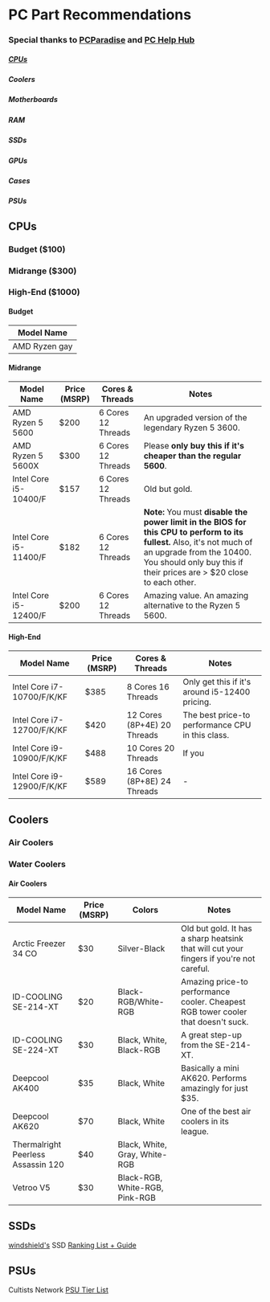 # PC Part Recommendations

### Special thanks to [PCParadise](https://discord.gg/pcparadise) and [PC Help Hub](https://docs.google.com/presentation/d/1RSXkK6nSBhYbIuJzdbhcuOsKzP1w8auAwaYNd1gGI04/edit?usp=sharing)


##### [CPUs](https://www.amazon.com/Vetroo-Cooler-Processor-Universal-Addressable/dp/B08F21X2VP/ref=sr_1_2?crid=3UEVFHKLZIYR4&keywords=vetroo+v5&qid=1660247128&sprefix=vetr%2Caps%2C146&sr=8-2)
##### Coolers
##### Motherboards
##### RAM
##### SSDs
##### GPUs
##### Cases
##### PSUs

## CPUs

### Budget ($100)
### Midrange ($300)
### High-End ($1000)

#### Budget

| Model Name
| ----------------- |
| AMD Ryzen gay

#### Midrange

| Model Name            | Price (MSRP) | Cores & Threads    | Notes
| --------------------- | ------------ | ------------------ | ------------------------------------------------------------------------------------------------- |
| AMD Ryzen 5 5600      | $200         | 6 Cores 12 Threads | An upgraded version of the legendary Ryzen 5 3600.                                                |
| AMD Ryzen 5 5600X     | $300         | 6 Cores 12 Threads | Please **only buy this if it's cheaper than the regular 5600**.                                   |
| Intel Core i5-10400/F | $157         | 6 Cores 12 Threads | Old but gold.                                                                                     |
| Intel Core i5-11400/F | $182         | 6 Cores 12 Threads | **Note:** You must **disable the power limit in the BIOS for this CPU to perform to its fullest.** Also, it's not much of an upgrade from the 10400. You should only buy this if their prices are > $20 close to each other. |
| Intel Core i5-12400/F | $200         | 6 Cores 12 Threads | Amazing value. An amazing alternative to the Ryzen 5 5600.                                        |

#### High-End 

| Model Name                 | Price (MSRP) | Cores & Threads                  | Notes
| -------------------------- | ------------ | -------------------------------- | ---------------------------------------------------------
| Intel Core i7-10700/F/K/KF | $385         | 8 Cores 16 Threads               | Only get this if it's around i5-12400 pricing.
| Intel Core i7-12700/F/K/KF | $420         | 12 Cores (8P+4E) 20 Threads      | The best price-to performance CPU in this class.
| Intel Core i9-10900/F/K/KF | $488         | 10 Cores 20 Threads              | If you 
| Intel Core i9-12900/F/K/KF | $589         | 16 Cores (8P+8E) 24 Threads      | -

## Coolers

### Air Coolers
### Water Coolers

#### Air Coolers

| Model Name                         | Price (MSRP) | Colors  | Notes
| ---------------------------------- | ------------ | ------- | ----------------------------------------------------------------------------------------------------- |
| Arctic Freezer 34 CO               | $30          | Silver-Black                   | Old but gold. It has a sharp heatsink that will cut your fingers if you're not careful.
| ID-COOLING SE-214-XT               | $20          | Black-RGB/White-RGB            | Amazing price-to performance cooler. Cheapest RGB tower cooler that doesn't suck.
| ID-COOLING SE-224-XT               | $30          | Black, White, Black-RGB        | A great step-up from the SE-214-XT.
| Deepcool AK400                     | $35          | Black, White                   | Basically a mini AK620. Performs amazingly for just $35.
| Deepcool AK620                     | $70          | Black, White                   | One of the best air coolers in its league.
| Thermalright Peerless Assassin 120 | $40          | Black, White, Gray, White-RGB  | 
| Vetroo V5                          | $30          | Black-RGB, White-RGB, Pink-RGB |


## SSDs

[windshield's](https://github.com/windshields) SSD [Ranking List + Guide](https://github.com/windshields/stoRAGE-consumer-SSD-buying-guide/blob/main/SSD%20tier%20list.md)

## PSUs

Cultists Network [PSU Tier List](https://cultists.network/140/psu-tier-list/)



